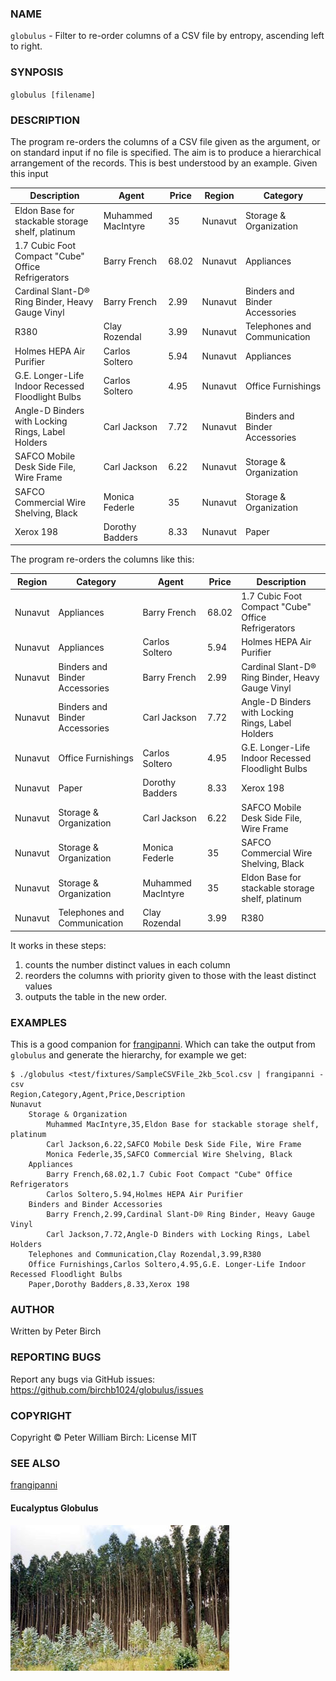 ### NAME
`globulus`  -  Filter to re-order columns of a CSV file by entropy, 
ascending left to right. 

### SYNPOSIS

`globulus [filename]`

### DESCRIPTION

The program re-orders the columns of a CSV file given as the argument, or on
standard input if no file is specified. The aim is to produce a hierarchical arrangement
of the records. This is best understood by an example. Given this input

| Description                                        | Agent              | Price | Region  | Category                       |
| -------------------------------------------------- | ------------------ | ----- | ------- | ------------------------------ |
| Eldon Base for stackable storage shelf, platinum   | Muhammed MacIntyre | 35    | Nunavut | Storage & Organization         |
| 1.7 Cubic Foot Compact "Cube" Office Refrigerators | Barry French       | 68.02 | Nunavut | Appliances                     |
| Cardinal Slant-D® Ring Binder, Heavy Gauge Vinyl   | Barry French       | 2.99  | Nunavut | Binders and Binder Accessories |
| R380                                               | Clay Rozendal      | 3.99  | Nunavut | Telephones and Communication   |
| Holmes HEPA Air Purifier                           | Carlos Soltero     | 5.94  | Nunavut | Appliances                     |
| G.E. Longer-Life Indoor Recessed Floodlight Bulbs  | Carlos Soltero     | 4.95  | Nunavut | Office Furnishings             |
| Angle-D Binders with Locking Rings, Label Holders  | Carl Jackson       | 7.72  | Nunavut | Binders and Binder Accessories |
| SAFCO Mobile Desk Side File, Wire Frame            | Carl Jackson       | 6.22  | Nunavut | Storage & Organization         |
| SAFCO Commercial Wire Shelving, Black              | Monica Federle     | 35    | Nunavut | Storage & Organization         |
| Xerox 198                                          | Dorothy Badders    | 8.33  | Nunavut | Paper                          |

The program re-orders the columns like this:

| Region  | Category                       | Agent              | Price | Description                                        |
| ------- | ------------------------------ | ------------------ | ----- | -------------------------------------------------- |
| Nunavut | Appliances                     | Barry French       | 68.02 | 1.7 Cubic Foot Compact "Cube" Office Refrigerators |
| Nunavut | Appliances                     | Carlos Soltero     | 5.94  | Holmes HEPA Air Purifier                           |
| Nunavut | Binders and Binder Accessories | Barry French       | 2.99  | Cardinal Slant-D® Ring Binder, Heavy Gauge Vinyl   |
| Nunavut | Binders and Binder Accessories | Carl Jackson       | 7.72  | Angle-D Binders with Locking Rings, Label Holders  |
| Nunavut | Office Furnishings             | Carlos Soltero     | 4.95  | G.E. Longer-Life Indoor Recessed Floodlight Bulbs  |
| Nunavut | Paper                          | Dorothy Badders    | 8.33  | Xerox 198                                          |
| Nunavut | Storage & Organization         | Carl Jackson       | 6.22  | SAFCO Mobile Desk Side File, Wire Frame            |
| Nunavut | Storage & Organization         | Monica Federle     | 35    | SAFCO Commercial Wire Shelving, Black              |
| Nunavut | Storage & Organization         | Muhammed MacIntyre | 35    | Eldon Base for stackable storage shelf, platinum   |
| Nunavut | Telephones and Communication   | Clay Rozendal      | 3.99  | R380                                               |

It works in these steps:

1. counts the number distinct values in each column
2. reorders the columns with priority given to those with the least distinct values
3. outputs the table in the new order.

### EXAMPLES

This is a good companion for [frangipanni](https://github.com/birchb1024/frangipanni). Which can take the output from
`globulus` and generate the hierarchy, for example we get:

```
$ ./globulus <test/fixtures/SampleCSVFile_2kb_5col.csv | frangipanni -csv 
Region,Category,Agent,Price,Description
Nunavut
    Storage & Organization
        Muhammed MacIntyre,35,Eldon Base for stackable storage shelf, platinum
        Carl Jackson,6.22,SAFCO Mobile Desk Side File, Wire Frame
        Monica Federle,35,SAFCO Commercial Wire Shelving, Black
    Appliances
        Barry French,68.02,1.7 Cubic Foot Compact "Cube" Office Refrigerators
        Carlos Soltero,5.94,Holmes HEPA Air Purifier
    Binders and Binder Accessories
        Barry French,2.99,Cardinal Slant-D® Ring Binder, Heavy Gauge Vinyl
        Carl Jackson,7.72,Angle-D Binders with Locking Rings, Label Holders
    Telephones and Communication,Clay Rozendal,3.99,R380
    Office Furnishings,Carlos Soltero,4.95,G.E. Longer-Life Indoor Recessed Floodlight Bulbs
    Paper,Dorothy Badders,8.33,Xerox 198

```

### AUTHOR
Written by Peter Birch

### REPORTING BUGS
Report any bugs via GitHub issues: <https://github.com/birchb1024/globulus/issues>

### COPYRIGHT
Copyright © Peter William Birch: License MIT

### SEE ALSO
[frangipanni](https://github.com/birchb1024/frangipanni)

#### Eucalyptus Globulus

![](eucalyptus-globulus.jpeg)


